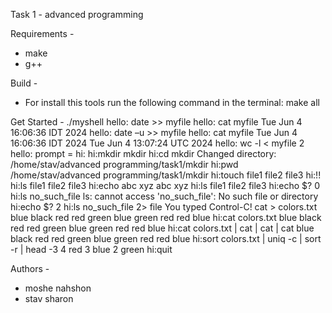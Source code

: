 Task 1 - advanced programming

Requirements -
- make
- g++

Build -
- For install this tools run the following command in the terminal: make all

Get Started - 
./myshell
hello: date >> myfile
hello: cat myfile
Tue Jun  4 16:06:36 IDT 2024
hello: date –u >> myfile
hello: cat myfile
Tue Jun  4 16:06:36 IDT 2024
Tue Jun  4 13:07:24 UTC 2024
hello: wc -l < myfile
2
hello: prompt = hi:
hi:mkdir mkdir
hi:cd mkdir
Changed directory: /home/stav/advanced programming/task1/mkdir
hi:pwd
/home/stav/advanced programming/task1/mkdir
hi:touch file1 file2 file3
hi:!!
hi:ls
file1  file2  file3
hi:echo abc xyz
abc xyz
hi:ls
file1  file2  file3
hi:echo $?
0 
hi:ls no_such_file
ls: cannot access 'no_such_file': No such file or directory
hi:echo $?
2 
hi:ls no_such_file 2> file
You typed Control-C! 
cat > colors.txt
blue
black
red
red
green
blue
green
red
red
blue
hi:cat colors.txt
blue
black
red
red
green
blue
green
red
red
blue
hi:cat colors.txt | cat | cat | cat
blue
black
red
red
green
blue
green
red
red
blue
hi:sort colors.txt | uniq -c | sort -r | head -3
      4 red
      3 blue
      2 green
hi:quit

Authors - 
- moshe nahshon
- stav sharon 